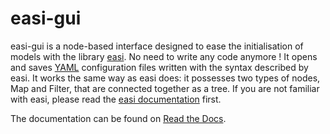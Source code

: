 # easi-gui

easi-gui is a node-based interface designed to ease the initialisation of models with the library [easi](https://github.com/SeisSol/easi>). No need to write any code anymore ! It opens and saves [YAML](http://yaml.org>) configuration files written with the syntax described by easi. It works the same way as easi does: it possesses two types of nodes, Map and Filter, that are connected together as a tree. If you are not familiar with easi, please read the [easi documentation](https://easyinit.readthedocs.io/en/latest/index.html>) first.

The documentation can be found on [Read the Docs](https://easi-gui.readthedocs.io).
